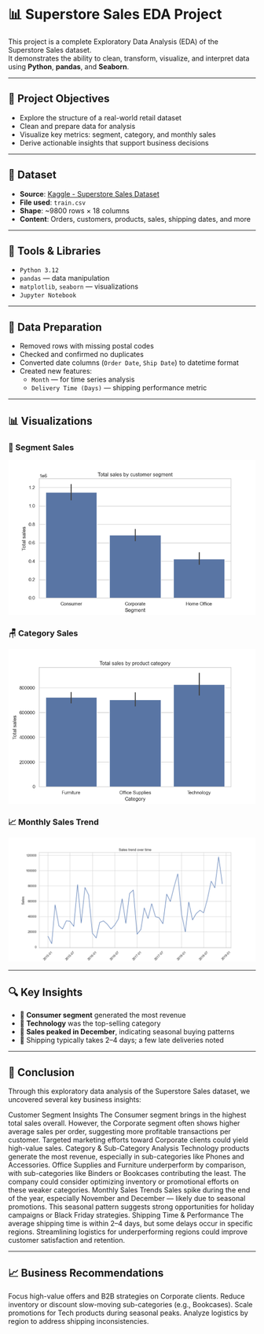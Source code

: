 # 📊 Superstore Sales EDA Project

This project is a complete Exploratory Data Analysis (EDA) of the Superstore Sales dataset.  
It demonstrates the ability to clean, transform, visualize, and interpret data using **Python**, **pandas**, and **Seaborn**.

---

## 🎯 Project Objectives

- Explore the structure of a real-world retail dataset
- Clean and prepare data for analysis
- Visualize key metrics: segment, category, and monthly sales
- Derive actionable insights that support business decisions

---

## 📁 Dataset

- **Source**: [Kaggle - Superstore Sales Dataset](https://www.kaggle.com/datasets/surajjha101/stores-area-and-sales-data)
- **File used**: `train.csv`
- **Shape**: ~9800 rows × 18 columns
- **Content**: Orders, customers, products, sales, shipping dates, and more

---

## 🧰 Tools & Libraries

- `Python 3.12`
- `pandas` — data manipulation
- `matplotlib`, `seaborn` — visualizations
- `Jupyter Notebook`

---

## 🧼 Data Preparation

- Removed rows with missing postal codes
- Checked and confirmed no duplicates
- Converted date columns (`Order Date`, `Ship Date`) to datetime format
- Created new features:
  - `Month` — for time series analysis
  - `Delivery Time (Days)` — shipping performance metric

---

## 📊 Visualizations

### 🧍 Segment Sales
![Segment Sales](segment_sales.png)

### 🪑 Category Sales
![Category Sales](category_sales.png)

### 📈 Monthly Sales Trend
![Monthly Sales](monthly_sales.png)

---

## 🔍 Key Insights

- 🔹 **Consumer segment** generated the most revenue
- 🔹 **Technology** was the top-selling category
- 🔹 **Sales peaked in December**, indicating seasonal buying patterns
- 🔹 Shipping typically takes 2–4 days; a few late deliveries noted

---

## 📌 Conclusion

Through this exploratory data analysis of the Superstore Sales dataset, we uncovered several key business insights:

Customer Segment Insights
The Consumer segment brings in the highest total sales overall.
However, the Corporate segment often shows higher average sales per order, suggesting more profitable transactions per customer.
Targeted marketing efforts toward Corporate clients could yield high-value sales.
Category & Sub-Category Analysis
Technology products generate the most revenue, especially in sub-categories like Phones and Accessories.
Office Supplies and Furniture underperform by comparison, with sub-categories like Binders or Bookcases contributing the least.
The company could consider optimizing inventory or promotional efforts on these weaker categories.
Monthly Sales Trends
Sales spike during the end of the year, especially November and December — likely due to seasonal promotions.
This seasonal pattern suggests strong opportunities for holiday campaigns or Black Friday strategies.
Shipping Time & Performance
The average shipping time is within 2–4 days, but some delays occur in specific regions.
Streamlining logistics for underperforming regions could improve customer satisfaction and retention.

---

## 📈 Business Recommendations
Focus high-value offers and B2B strategies on Corporate clients.
Reduce inventory or discount slow-moving sub-categories (e.g., Bookcases).
Scale promotions for Tech products during seasonal peaks.
Analyze logistics by region to address shipping inconsistencies.
